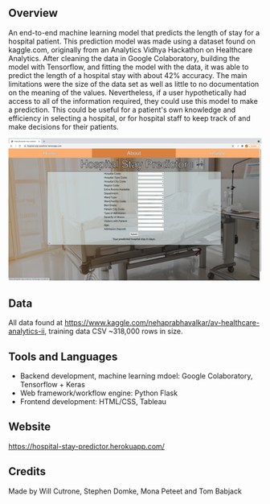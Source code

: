 ## Overview
An end-to-end machine learning model that predicts the length of stay for a hospital patient. This prediction model was made using a dataset found on kaggle.com, originally from an Analytics Vidhya Hackathon on Healthcare Analytics. After cleaning the data in Google Colaboratory, building the model with Tensorflow, and fitting the model with the data, it was able to predict the length of a hospital stay with about 42% accuracy. The main limitations were the size of the data set as well as little to no documentation on the meaning of the values.  Nevertheless, if a user hypothetically had access to all of the information required, they could use this model to make a prediction. This could be useful for a patient's own knowledge and efficiency in selecting a hospital, or for hospital staff to keep track of and make decisions for their patients.

![HomePage.png](images/HomePage.png)

## Data

All data found at https://www.kaggle.com/nehaprabhavalkar/av-healthcare-analytics-ii, training data CSV ~318,000 rows in size.

## Tools and Languages
- Backend development, machine learning mdoel: Google Colaboratory, Tensorflow + Keras
- Web framework/workflow engine: Python Flask
- Frontend development: HTML/CSS, Tableau

## Website 

https://hospital-stay-predictor.herokuapp.com/

## Credits

Made by Will Cutrone, Stephen Domke, Mona Peteet and Tom Babjack
